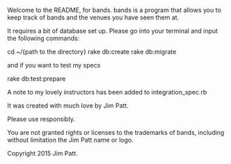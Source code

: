 Welcome to the README, for bands. bands is a program that allows you to keep track of bands and the venues you have seen them at.

It requires a bit of database set up.  Please go into your terminal and input the following commands:

cd ~/{path to the directory}
rake db:create
rake db:migrate

and if you want to test my specs

rake db:test:prepare

A note to my lovely instructors has been added to integration_spec.rb

It was created with much love by Jim Patt.

Please use responsibly.

You are not granted rights or licenses to the trademarks of bands, including without limitation the Jim Patt name or logo.

Copyright 2015 Jim Patt.
